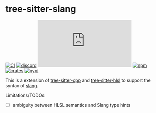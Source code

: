 tree-sitter-slang
==================

[![CI][ci]](https://github.com/tree-sitter-grammars/tree-sitter-slang/actions/workflows/ci.yml)
[![discord][discord]](https://discord.gg/w7nTvsVJhm)
[![matrix][matrix]](https://matrix.to/#/#tree-sitter-chat:matrix.org)
[![npm][npm]](https://www.npmjs.com/package/tree-sitter-slang)
[![crates][crates]](https://crates.io/crates/tree-sitter-slang)
[![pypi][pypi]](https://pypi.org/project/tree-sitter-slang)

This is a extension of [tree-sitter-cpp](https://github.com/tree-sitter/tree-sitter-cpp)
and [tree-sitter-hlsl](https://github.com/theHamsta/tree-sitter-hlsl) to support
the syntax of [slang](https://shader-slang.com/slang/user-guide/index.html).

Limitations/TODOs:

- [ ] ambiguity between HLSL semantics and Slang type hints

[ci]: https://img.shields.io/github/actions/workflow/status/tree-sitter-grammars/tree-sitter-slang/ci.yml?logo=github&label=CI
[discord]: https://img.shields.io/discord/1063097320771698699?logo=discord&label=discord
[matrix]: https://img.shields.io/matrix/tree-sitter-chat%3Amatrix.org?logo=matrix&label=matrix
[npm]: https://img.shields.io/npm/v/tree-sitter-slang?logo=npm
[crates]: https://img.shields.io/crates/v/tree-sitter-slang?logo=rust
[pypi]: https://img.shields.io/pypi/v/tree-sitter-slang?logo=pypi&logoColor=ffd242
